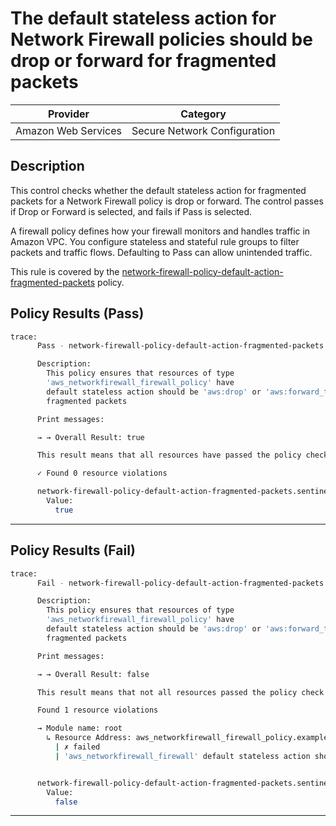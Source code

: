 # The default stateless action for Network Firewall policies should be drop or forward for fragmented packets

| Provider            | Category                                         |
|---------------------|--------------------------------------------------|
| Amazon Web Services | Secure Network Configuration                     |

## Description

This control checks whether the default stateless action for fragmented packets for a Network Firewall policy is drop or forward. The control passes if Drop or Forward is selected, and fails if Pass is selected.

A firewall policy defines how your firewall monitors and handles traffic in Amazon VPC. You configure stateless and stateful rule groups to filter packets and traffic flows. Defaulting to Pass can allow unintended traffic.

This rule is covered by the [network-firewall-policy-default-action-fragmented-packets](https://github.com/hashicorp/policy-library-NIST-Policy-Set-for-AWS-Terraform/blob/main/policies/network-firewall/network-firewall-policy-default-action-fragmented-packets.sentinel) policy.

## Policy Results (Pass)
```bash
trace:
      Pass - network-firewall-policy-default-action-fragmented-packets.sentinel

      Description:
        This policy ensures that resources of type
        'aws_networkfirewall_firewall_policy' have
        default stateless action should be 'aws:drop' or 'aws:forward_to_sfe' for
        fragmented packets

      Print messages:

      → → Overall Result: true

      This result means that all resources have passed the policy check for the policy network-firewall-policy-default-action-full-packets.

      ✓ Found 0 resource violations

      network-firewall-policy-default-action-fragmented-packets.sentinel:57:1 - Rule "main"
        Value:
          true
```

---

## Policy Results (Fail)
```bash
trace:
      Fail - network-firewall-policy-default-action-fragmented-packets.sentinel

      Description:
        This policy ensures that resources of type
        'aws_networkfirewall_firewall_policy' have
        default stateless action should be 'aws:drop' or 'aws:forward_to_sfe' for
        fragmented packets

      Print messages:

      → → Overall Result: false

      This result means that not all resources passed the policy check and the protected behavior is not allowed for the policy network-firewall-policy-default-action-full-packets.

      Found 1 resource violations

      → Module name: root
        ↳ Resource Address: aws_networkfirewall_firewall_policy.example
          | ✗ failed
          | 'aws_networkfirewall_firewall' default stateless action should be 'aws:drop' or 'aws:forward_to_sfe' for fragmented packets. Refer to https://docs.aws.amazon.com/securityhub/latest/userguide/networkfirewall-controls.html#networkfirewall-4 for more details.


      network-firewall-policy-default-action-fragmented-packets.sentinel:57:1 - Rule "main"
        Value:
          false
```

---